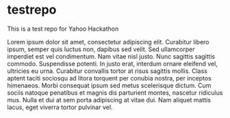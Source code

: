 testrepo
========

This is a test repo for Yahoo Hackathon

Lorem ipsum dolor sit amet, consectetur adipiscing elit. Curabitur libero ipsum, semper quis luctus non, dapibus sed velit. Sed ullamcorper imperdiet est vel condimentum. Nam vitae nisl justo. Nunc sagittis sagittis commodo. Suspendisse potenti. In justo erat, interdum ornare eleifend vel, ultricies eu urna. Curabitur convallis tortor at risus sagittis mollis. Class aptent taciti sociosqu ad litora torquent per conubia nostra, per inceptos himenaeos. Morbi consequat ipsum sed metus scelerisque dictum. Cum sociis natoque penatibus et magnis dis parturient montes, nascetur ridiculus mus. Nulla et dui at sem porta adipiscing at vitae dui. Nam aliquet mattis lacus, eget viverra tortor pulvinar vel.



